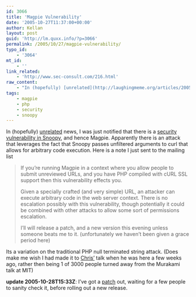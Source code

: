 ```yaml
---
id: 3066
title: 'Magpie Vulnerability'
date: '2005-10-27T11:37:00+00:00'
author: Kellan
layout: post
guid: 'http://lm.quxx.info/?p=3066'
permalink: /2005/10/27/magpie-vulnerability/
typo_id:
    - '3064'
mt_id:
    - ''
link_related:
    - 'http://www.sec-consult.com/216.html'
raw_content:
    - "In (hopefully) [unrelated](http://laughingmeme.org/articles/2005/10/27/wordpress-vulnerability-paypal-vulnerability) news, I was just notified that there is a [security vulnerability in Snoopy](http://www.sec-consult.com/216.html), and hence Magpie.  Apparently there is an attack that leverages the fact that Snoopy passes unfiltered arguments to curl that allows for arbitrary code execution.  Here is a note I just sent to the mailing list\r\n\r\n> If you\\'re running Magpie in a context where you allow people to submit\r\nunreviewed URLs, and you have PHP compiled with cURL SSL support then\r\nthis vulnerability effects you.\r\n\r\n> Given a specially crafted (and very simple) URL, an attacker can\r\nexecute arbitrary code in the web server context.  There is no\r\nescalation possibly with this vulnerability, though potentially it\r\ncould be combined with other attacks to allow some sort of permissions\r\nescalation.\r\n\r\n> I\\'ll will release a patch, and a new version this evening unless\r\nsomeone beats me to it. (unfortunately we haven\\'t been given a grace\r\nperiod here)\r\n\r\nIts a variation on the traditional PHP null terminated string attack.  (Does make me wish I had made it to [Chris\\'](http://shiflett.org/) talk when he was here a few weeks ago, rather then being 1 of 3000 people turned away from the Murakami talk at MIT)\r\n\r\n**update 2005-10-28T15:33Z**:  I\\'ve got a [patch](http://laughingmeme.org/code/snoopy_curl_escape.patch) out, waiting for a few people to sanity check it, before rolling out a new release."
tags:
    - magpie
    - php
    - security
    - snoopy
---
```


In (hopefully) [unrelated](http://laughingmeme.org/articles/2005/10/27/wordpress-vulnerability-paypal-vulnerability) news, I was just notified that there is a [security vulnerability in Snoopy](http://www.sec-consult.com/216.html), and hence Magpie. Apparently there is an attack that leverages the fact that Snoopy passes unfiltered arguments to curl that allows for arbitrary code execution. Here is a note I just sent to the mailing list

> If you’re running Magpie in a context where you allow people to submit unreviewed URLs, and you have PHP compiled with cURL SSL support then this vulnerability effects you.
> 
> Given a specially crafted (and very simple) URL, an attacker can execute arbitrary code in the web server context. There is no escalation possibly with this vulnerability, though potentially it could be combined with other attacks to allow some sort of permissions escalation.
> 
> I’ll will release a patch, and a new version this evening unless someone beats me to it. (unfortunately we haven’t been given a grace period here)

Its a variation on the traditional PHP null terminated string attack. (Does make me wish I had made it to [Chris’](http://shiflett.org/) talk when he was here a few weeks ago, rather then being 1 of 3000 people turned away from the Murakami talk at MIT)

**update 2005-10-28T15:33Z**: I’ve got a [patch](http://laughingmeme.org/code/snoopy*curl*escape.patch) out, waiting for a few people to sanity check it, before rolling out a new release.